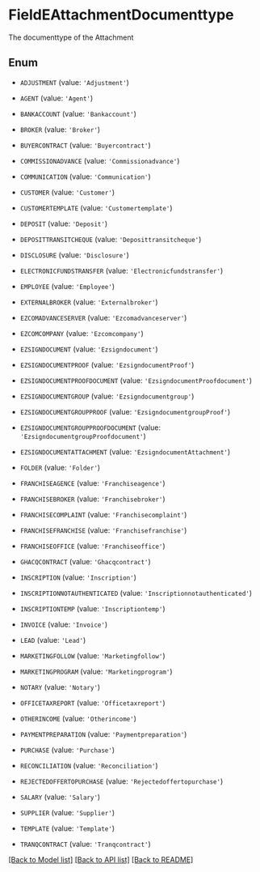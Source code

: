 # FieldEAttachmentDocumenttype

The documenttype of the Attachment

## Enum

* `ADJUSTMENT` (value: `'Adjustment'`)

* `AGENT` (value: `'Agent'`)

* `BANKACCOUNT` (value: `'Bankaccount'`)

* `BROKER` (value: `'Broker'`)

* `BUYERCONTRACT` (value: `'Buyercontract'`)

* `COMMISSIONADVANCE` (value: `'Commissionadvance'`)

* `COMMUNICATION` (value: `'Communication'`)

* `CUSTOMER` (value: `'Customer'`)

* `CUSTOMERTEMPLATE` (value: `'Customertemplate'`)

* `DEPOSIT` (value: `'Deposit'`)

* `DEPOSITTRANSITCHEQUE` (value: `'Deposittransitcheque'`)

* `DISCLOSURE` (value: `'Disclosure'`)

* `ELECTRONICFUNDSTRANSFER` (value: `'Electronicfundstransfer'`)

* `EMPLOYEE` (value: `'Employee'`)

* `EXTERNALBROKER` (value: `'Externalbroker'`)

* `EZCOMADVANCESERVER` (value: `'Ezcomadvanceserver'`)

* `EZCOMCOMPANY` (value: `'Ezcomcompany'`)

* `EZSIGNDOCUMENT` (value: `'Ezsigndocument'`)

* `EZSIGNDOCUMENTPROOF` (value: `'EzsigndocumentProof'`)

* `EZSIGNDOCUMENTPROOFDOCUMENT` (value: `'EzsigndocumentProofdocument'`)

* `EZSIGNDOCUMENTGROUP` (value: `'Ezsigndocumentgroup'`)

* `EZSIGNDOCUMENTGROUPPROOF` (value: `'EzsigndocumentgroupProof'`)

* `EZSIGNDOCUMENTGROUPPROOFDOCUMENT` (value: `'EzsigndocumentgroupProofdocument'`)

* `EZSIGNDOCUMENTATTACHMENT` (value: `'EzsigndocumentAttachment'`)

* `FOLDER` (value: `'Folder'`)

* `FRANCHISEAGENCE` (value: `'Franchiseagence'`)

* `FRANCHISEBROKER` (value: `'Franchisebroker'`)

* `FRANCHISECOMPLAINT` (value: `'Franchisecomplaint'`)

* `FRANCHISEFRANCHISE` (value: `'Franchisefranchise'`)

* `FRANCHISEOFFICE` (value: `'Franchiseoffice'`)

* `GHACQCONTRACT` (value: `'Ghacqcontract'`)

* `INSCRIPTION` (value: `'Inscription'`)

* `INSCRIPTIONNOTAUTHENTICATED` (value: `'Inscriptionnotauthenticated'`)

* `INSCRIPTIONTEMP` (value: `'Inscriptiontemp'`)

* `INVOICE` (value: `'Invoice'`)

* `LEAD` (value: `'Lead'`)

* `MARKETINGFOLLOW` (value: `'Marketingfollow'`)

* `MARKETINGPROGRAM` (value: `'Marketingprogram'`)

* `NOTARY` (value: `'Notary'`)

* `OFFICETAXREPORT` (value: `'Officetaxreport'`)

* `OTHERINCOME` (value: `'Otherincome'`)

* `PAYMENTPREPARATION` (value: `'Paymentpreparation'`)

* `PURCHASE` (value: `'Purchase'`)

* `RECONCILIATION` (value: `'Reconciliation'`)

* `REJECTEDOFFERTOPURCHASE` (value: `'Rejectedoffertopurchase'`)

* `SALARY` (value: `'Salary'`)

* `SUPPLIER` (value: `'Supplier'`)

* `TEMPLATE` (value: `'Template'`)

* `TRANQCONTRACT` (value: `'Tranqcontract'`)

[[Back to Model list]](../README.md#documentation-for-models) [[Back to API list]](../README.md#documentation-for-api-endpoints) [[Back to README]](../README.md)


